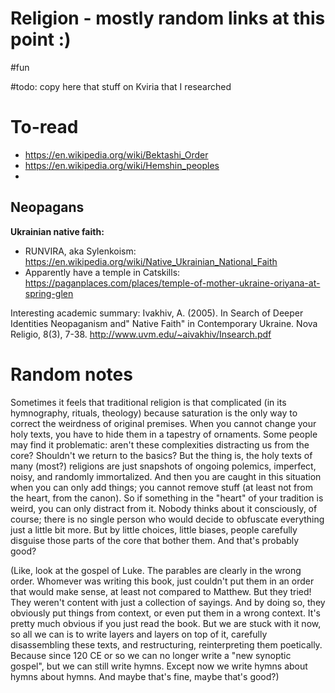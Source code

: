 # Religion - mostly random links at this point :)

#fun

#todo: copy here that stuff on Kviria that I researched

# To-read

* https://en.wikipedia.org/wiki/Bektashi_Order
* https://en.wikipedia.org/wiki/Hemshin_peoples
* 

## Neopagans

**Ukrainian native faith:**
* RUNVIRA, aka Sylenkoism: https://en.wikipedia.org/wiki/Native_Ukrainian_National_Faith
* Apparently have a temple in Catskills: https://paganplaces.com/places/temple-of-mother-ukraine-oriyana-at-spring-glen

Interesting academic summary:
Ivakhiv, A. (2005). In Search of Deeper Identities Neopaganism and" Native Faith" in Contemporary Ukraine. Nova Religio, 8(3), 7-38.
http://www.uvm.edu/~aivakhiv/Insearch.pdf

# Random notes

Sometimes it feels that traditional religion is that complicated (in its hymnography, rituals, theology) because saturation is the only way to correct the weirdness of original premises. When you cannot change your holy texts, you have to hide them in a tapestry of ornaments. Some people may find it problematic: aren't these complexities distracting us from the core? Shouldn't we return to the basics? But the thing is, the holy texts of many (most?) religions are just snapshots of ongoing polemics, imperfect, noisy, and randomly immortalized. And then you are caught in this situation when you can only add things; you cannot remove stuff (at least not from the heart, from the canon). So if something in the "heart" of your tradition is weird, you can only distract from it. Nobody thinks about it consciously, of course; there is no single person who would decide to obfuscate everything just a little bit more. But by little choices, little biases, people carefully disguise those parts of the core that bother them. And that's probably good?

(Like, look at the gospel of Luke. The parables are clearly in the wrong order. Whomever was writing this book, just couldn't put them in an order that would make sense, at least not compared to Matthew. But they tried! They weren't content with just a collection of sayings. And by doing so, they obviously put things from context, or even put them in a wrong context. It's pretty much obvious if you just read the book. But we are stuck with it now, so all we can is to write layers and layers on top of it, carefully disassembling these texts, and restructuring, reinterpreting them poetically. Because since 120 CE or so we can no longer write a "new synoptic gospel", but we can still write hymns. Except now we write hymns about hymns about hymns. And maybe that's fine, maybe that's good?)